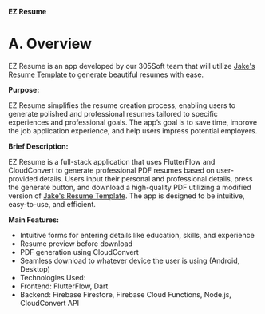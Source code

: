 ******EZ Resume******

# A. Overview
EZ Resume is an app developed by our 305Soft team that will utilize [Jake's Resume Template](https://github.com/jakegut/resume) to generate beautiful resumes with ease.

**Purpose:**

EZ Resume simplifies the resume creation process, enabling users to generate polished and professional resumes tailored to specific experiences and professional goals. The app’s goal is to save time, improve the job application experience, and help users impress potential employers.

**Brief Description:**

EZ Resume is a full-stack application that uses FlutterFlow and CloudConvert to generate professional PDF resumes based on user-provided details. Users input their personal and professional details, press the generate button, and download a high-quality PDF utilizing a modified version of [Jake's Resume Template](https://github.com/jakegut/resume). The app is designed to be intuitive, easy-to-use, and efficient.

**Main Features:**

* Intuitive forms for entering details like education, skills, and experience
* Resume preview before download
* PDF generation using CloudConvert
* Seamless download to whatever device the user is using (Android, Desktop)
* Technologies Used:
* Frontend: FlutterFlow, Dart
* Backend: Firebase Firestore, Firebase Cloud Functions, Node.js, CloudConvert API

